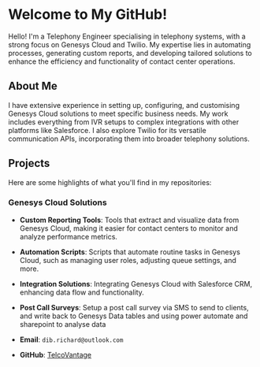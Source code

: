 # Welcome to My GitHub!

Hello! I'm a Telephony Engineer specialising in telephony systems, with a strong focus on Genesys Cloud and Twilio. My expertise lies in automating processes, generating custom reports, and developing tailored solutions to enhance the efficiency and functionality of contact center operations.

## About Me

I have extensive experience in setting up, configuring, and customising Genesys Cloud solutions to meet specific business needs. My work includes everything from IVR setups to complex integrations with other platforms like Salesforce. I also explore Twilio for its versatile communication APIs, incorporating them into broader telephony solutions.

## Projects

Here are some highlights of what you'll find in my repositories:

### Genesys Cloud Solutions
- **Custom Reporting Tools**: Tools that extract and visualize data from Genesys Cloud, making it easier for contact centers to monitor and analyze performance metrics.
- **Automation Scripts**: Scripts that automate routine tasks in Genesys Cloud, such as managing user roles, adjusting queue settings, and more.
- **Integration Solutions**: Integrating Genesys Cloud with Salesforce CRM, enhancing data flow and functionality.
- **Post Call Surveys**: Setup a post call survey via SMS to send to clients, and write back to Genesys Data tables and using power automate and sharepoint to analyse data




- **Email**: `dib.richard@outlook.com`
- **GitHub**: [TelcoVantage](https://github.com/RichardTelecomTech/)


